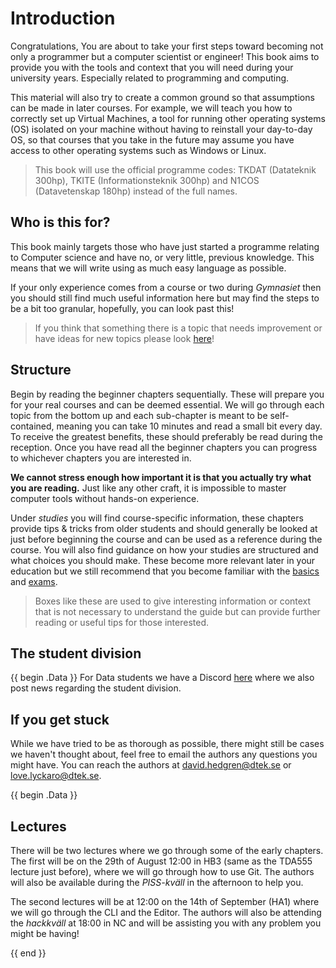 # Introduction

Congratulations, You are about to take your first steps toward becoming not only a programmer but a computer scientist or engineer! This book aims to provide you with the tools and context that you will need during your university years. Especially related to programming and computing.

This material will also try to create a common ground so that assumptions can be made in later courses. For example, we will teach you how to correctly set up Virtual Machines, a tool for running other operating systems (OS) isolated on your machine without having to reinstall your day-to-day OS, so that courses that you take in the future may assume you have access to other operating systems such as Windows or Linux.

> This book will use the official programme codes: TKDAT (Datateknik 300hp), TKITE (Informationsteknik 300hp) and N1COS (Datavetenskap 180hp) instead of the full names.

## Who is this for?

This book mainly targets those who have just started a programme relating to Computer science and have no, or very little, previous knowledge. This means that we will write using as much easy language as possible.

If your only experience comes from a course or two during _Gymnasiet_ then you should still find much useful information here but may find the steps to be a bit too granular, hopefully, you can look past this!

> If you think that something there is a topic that needs improvement or have ideas for new topics please look [here](./contributing.md#request-changes)!

## Structure

Begin by reading the beginner chapters sequentially. These will prepare you for your real courses and can be deemed essential. We will go through each topic from the bottom up and each sub-chapter is meant to be self-contained, meaning you can take 10 minutes and read a small bit every day. To receive the greatest benefits, these should preferably be read during the reception. Once you have read all the beginner chapters you can progress to whichever chapters you are interested in.

**We cannot stress enough how important it is that you actually try what you are reading.** Just like any other craft, it is impossible to master computer tools without hands-on experience.

Under _studies_ you will find course-specific information, these chapters provide tips & tricks from older students and should generally be looked at just before beginning the course and can be used as a reference during the course. You will also find guidance on how your studies are structured and what choices you should make. These become more relevant later in your education but we still recommend that you become familiar with the [basics](./studies/basics.md) and [exams](./studies/exams.md).

> Boxes like these are used to give interesting information or context that is not necessary to understand the guide but can provide further reading or useful tips for those interested.

## The student division

{{ begin .Data }}
For Data students we have a Discord [here](https://discord.gg/nu3SWDUwHH) where we also post news regarding the student division.

## If you get stuck

While we have tried to be as thorough as possible, there might still be cases we haven't thought about, feel free to email the authors any questions you might have. You can reach the authors at [david.hedgren@dtek.se](mailto://david.hedgren@dtek.se) or [love.lyckaro@dtek.se](mailto://love.lyckaro@dtek.se).

{{ begin .Data }}

## Lectures

There will be two lectures where we go through some of the early chapters. The first will be on the 29th of August 12:00 in HB3 (same as the TDA555 lecture just before), where we will go through how to use Git. The authors will also be available during the _PISS-kväll_ in the afternoon to help you.

The second lectures will be at 12:00 on the 14th of September (HA1) where we will go through the CLI and the Editor. The authors will also be attending the _hackkväll_ at 18:00 in NC and will be assisting you with any problem you might be having!

{{ end }}

